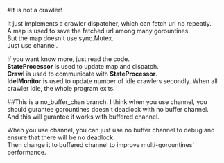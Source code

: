 #It is not a crawler!

It just implements a crawler dispatcher, which can fetch url no repeatly.  
A map is used to save the fetched url among many gorountines.  
But the map doesn't use sync.Mutex.  
Just use channel.  

If you want know more, just read the code.  
__StateProcessor__ is used to update map and dispatch.  
__Crawl__ is used to communicate with __StateProcessor__.   
__IdelMonitor__ is used to update number of idle crawlers secondly. When all crawler idle, the whole program exits.  

##This is a no_buffer_chan branch.
I think when you use channel, you should gurantee gorountines doesn't deadlock with no buffer channel.  
And this will gurantee it works with buffered channel.  

When you use channel, you can just use no buffer channel to debug and ensure that there will be no deadlock.  
Then change it to buffered channel to improve multi-gorountines' performance.     
